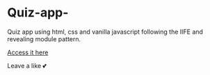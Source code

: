 # Quiz-app-
Quiz app using html, css and vanilla javascript following the IIFE and revealing module pattern.

[Access it here](https://adnanolarmmi.github.io/Quiz-app-/)

Leave a like 💕

